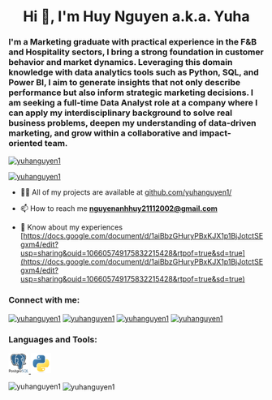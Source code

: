 <h1 align="center">Hi 👋, I'm Huy Nguyen a.k.a. Yuha</h1>
<h3 align="left">I'm a Marketing graduate with practical experience in the F&B and Hospitality sectors, I bring a strong foundation in customer behavior and market dynamics. Leveraging this domain knowledge with data analytics tools such as Python, SQL, and Power BI, I aim to generate insights that not only describe performance but also inform strategic marketing decisions. I am seeking a full-time Data Analyst role at a company where I can apply my interdisciplinary background to solve real business problems, deepen my understanding of data-driven marketing, and grow within a collaborative and impact-oriented team.</h3>

<p align="left"> <a href="https://github.com/ryo-ma/github-profile-trophy"><img src="https://github-profile-trophy.vercel.app/?username=yuhanguyen1" alt="yuhanguyen1" /></a> </p>

<p align="left"> <a href="https://twitter.com/yuhanguyen1" target="blank"><img src="https://img.shields.io/twitter/follow/yuhanguyen1?logo=twitter&style=for-the-badge" alt="yuhanguyen1" /></a> </p>

- 👨‍💻 All of my projects are available at [github.com/yuhanguyen1/](github.com/yuhanguyen1/)

- 📫 How to reach me **nguyenanhhuy21112002@gmail.com**

- 📄 Know about my experiences [https://docs.google.com/document/d/1aiBbzGHuryPBxKJX1p1BjJotctSEgxm4/edit?usp=sharing&ouid=106605749175832215428&rtpof=true&sd=true](https://docs.google.com/document/d/1aiBbzGHuryPBxKJX1p1BjJotctSEgxm4/edit?usp=sharing&ouid=106605749175832215428&rtpof=true&sd=true)

<h3 align="left">Connect with me:</h3>
<p align="left">
<a href="https://twitter.com/yuhanguyen1" target="blank"><img align="center" src="https://raw.githubusercontent.com/rahuldkjain/github-profile-readme-generator/master/src/images/icons/Social/twitter.svg" alt="yuhanguyen1" height="30" width="40" /></a>
<a href="https://linkedin.com/in/yuhanguyen1" target="blank"><img align="center" src="https://raw.githubusercontent.com/rahuldkjain/github-profile-readme-generator/master/src/images/icons/Social/linked-in-alt.svg" alt="yuhanguyen1" height="30" width="40" /></a>
<a href="https://instagram.com/yuhanguyen1" target="blank"><img align="center" src="https://raw.githubusercontent.com/rahuldkjain/github-profile-readme-generator/master/src/images/icons/Social/instagram.svg" alt="yuhanguyen1" height="30" width="40" /></a>
<a href="https://www.hackerrank.com/yuhanguyen1" target="blank"><img align="center" src="https://raw.githubusercontent.com/rahuldkjain/github-profile-readme-generator/master/src/images/icons/Social/hackerrank.svg" alt="yuhanguyen1" height="30" width="40" /></a>
</p>

<h3 align="left">Languages and Tools:</h3>
<p align="left"> <a href="https://www.postgresql.org" target="_blank" rel="noreferrer"> <img src="https://raw.githubusercontent.com/devicons/devicon/master/icons/postgresql/postgresql-original-wordmark.svg" alt="postgresql" width="40" height="40"/> </a> <a href="https://www.python.org" target="_blank" rel="noreferrer"> <img src="https://raw.githubusercontent.com/devicons/devicon/master/icons/python/python-original.svg" alt="python" width="40" height="40"/> </a> </p>

<p><img align="left" src="https://github-readme-stats.vercel.app/api/top-langs?username=yuhanguyen1&show_icons=true&locale=en&layout=compact" alt="yuhanguyen1" /></p>

<p>&nbsp;<img align="center" src="https://github-readme-stats.vercel.app/api?username=yuhanguyen1&show_icons=true&locale=en" alt="yuhanguyen1" /></p>
